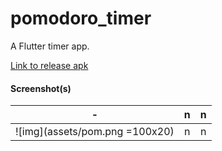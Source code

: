 # pomodoro_timer

A Flutter timer app.

[Link to release apk](https://srv-file8.gofile.io/download/MPhryK/app-release.apk)

#### Screenshot(s)

| - | n | n |
|:---:|:---:|:---:|
|![img](assets/pom.png =100x20)| n | n |

